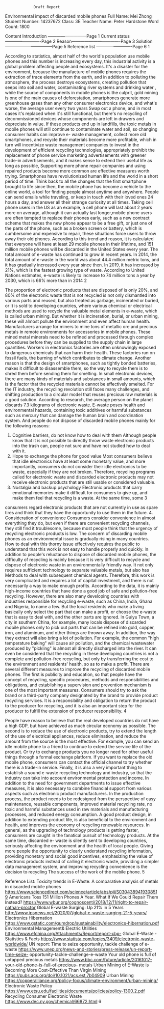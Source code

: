                  Draft Report
Environmental impact of discarded mobile phones
Full Name: Mei Zhong Student Number: 14237672 Class: 3E
Teacher Name: Peter Hardstone Word Count: 1800

Content
Introduction —————————Page 1 Current status————————-Page 2 Reason———————————-Page 3 Solution———————————Page 5 Reference list ————————-Page 6
1

According to statistics, almost half of the world's population use mobile phones and this number is increasing every day, this industrial activity is a global problem affecting people and ecosystems.
It's a disaster for the environment, because the manufacture of mobile phones requires the extraction of trace elements from the earth, and in addition to polluting the atmosphere, the process destroys ecosystems, creating pollution that seeps into soil and water, contaminating river systems and drinking water , while the source of components in mobile phones is the culprit, gold mining is one of the main causes of deforestation, smartphones generate more greenhouse gases than any other consumer electronics device, and what's worse, the average user every two years Swap out a phone, and in most cases it's replaced when it's still functional, but there's no recycling of decommissioned devices whose components are left in drawers and depreciate in value.
If these products end up in landfills, the toxic metals in mobile phones will still continue to contaminate water and soil, so changing consumer habits can improve e- waste management, collect more old smartphones, and recycle their materials become more profitable, which in turn will incentivize waste management companies to invest in the development of efficient recycling technologies, appropriately prohibit the replacement of phone service marketing advertisements with greener trade-in advertisements, and it makes sense to extend their useful life as long as possible, Supporting more phone repair companies and using repaired products become more common are effective measures worth trying.
Smartphones have revolutionized human life and the world in a short period of time. Think back to all the changes that the first smartphone brought to life since then, the mobile phone has become a vehicle to the online world, a tool for finding people almost anytime and anywhere. People can send emails while traveling, or keep in touch with their loved ones 24 hours a day, and answer all their strange curiosity at all times. Taking cell phone users in the US as an example, a cell phone will last about 2 years more on average, although it can actually last longer,mobile phone users are often tempted to replace their phones early, such as a new contract scheme that makes the new phone appear to be a free gift, or just one of the parts of the phone, such as a broken screen or battery, which is cumbersome and expensive to repair, these situations force users to throw away their old phones.
According to this trend and reason, it is calculated that everyone will have at least 29 mobile phones in their lifetime, and 151 million mobile phones will be discarded in the United States every year. The total amount of e-waste has continued to grow in recent years. In 2014, the total amount of e-waste in the world was about 44.4 million metric tons, and it has gradually increased every year since then. In 2019, it has increased by 21%, which is the fastest growing type of waste. According to United Nations estimates, e-waste is likely to increase to 74 million tons a year by 2030, which is 66% more than in 2014
2

The proportion of electronic products that are disposed of is only 20%, and 80% of the electronic waste that is not recycled is not only dismantled into various parts and reused, but also treated as garbage, incinerated or buried, or It is sold to developing countries, where various chemical or electrical methods are used to recycle the valuable metal elements in e-waste, which is called urban mining. But whether it is incineration, burial, or urban mining, these will almost pollute the environment and even affect human health.
Manufacturers arrange for miners to mine tons of metallic ore and precious metals in remote environments for accessories in mobile phones. These mined metal minerals need to be refined and processed through complex procedures before they can be supplied to the supply chain in large quantities. Workers in electronics factories are often unknowingly exposed to dangerous chemicals that can harm their health. These factories run on fossil fuels, the burning of which contributes to climate change.
Another reason is that the design of smartphones, such as tightly bonded batteries, makes it difficult to disassemble them, so the way to recycle them is to shred them before sending them for smelting. In small electronic devices, there are many kinds of materials and substances in small amounts, which is the factor that the recycled materials cannot be effectively smelted. For the IT industry, the recycling revolution still faces many challenges, and shifting production to a circular model that reuses precious raw materials is a good solution.
According to research, the average person on the planet discards 7.3 kilograms of electronic waste. E-waste poses health and environmental hazards, containing toxic additives or harmful substances such as mercury that can damage the human brain and coordination system. And people do not dispose of discarded mobile phones mainly for the following reasons:
1. Cognitive barriers, do not know how to deal with them
Although people know that it is not possible to directly throw waste electronic products into the trash can, people not sure and have not studied how to deal with it.
2. Hope to exchange the phone for good value
Most consumers believe that idle electronics have at least some monetary value, and more importantly, consumers do not consider their idle electronics to be waste, especially if they are not broken. Therefore, recycling programs called for electronic waste and discarded electronic products may not receive electronic products that are still usable or considered valuable.
3. Nostalgia and backup psychology
Electronic products that carry emotional memories make it difficult for consumers to give up, and make them feel that recycling is a waste. At the same time, some
3

consumers regard electronic products that are not currently in use as spare tires and think that they have the opportunity to use them in the future.
4. Consideration of convenience
Consumers consider convenience in almost everything they do, but even if there are convenient recycling channels, they still find it troublesome, because most people think that the urgency of recycling electronic products is low.
The concern of discarding mobile phones as an environmental issue is gradually rising in many countries. How to deal with this thorny issue effectively requires the public to understand that this work is not easy to handle properly and quickly.
In addition to people's reluctance to dispose of discarded mobile phones, the difficulty of recycling is mainly because it is very difficult to recycle and dispose of electronic waste in an environmentally friendly way. It not only requires sufficient technology to separate valuable metals, but also has Methods to deal with subsequent chemical agents. Therefore, this work is very complicated and requires a lot of capital investment, and there is not necessarily a way to make enough profits.
According to the data, it is mainly high-income countries that have done a good job of safe and pollution-free recycling. However, there are also many developing countries with industries responsible for recycling e-waste, such as China, India, Ghana and Nigeria, to name a few. But the local residents who make a living basically only select the part that can make a profit, or choose the e-waste that is easy to deal with, and the other parts are ignored.
In Guiyu Town, a city in southern China, for example, many locals dispose of discarded mobile phones only to pick out parts that can be refined into gold, copper, iron, and aluminum, and other things are thrown away. In addition, the way they extract will also bring a lot of pollution. For example, the common "high temperature baking" will cause air pollution, and the chemical wastewater produced by "pickling" is almost all directly discharged into the river. It can even be considered that the recycling in these developing countries is not a complete and pollution-free recycling, but only by transferring the cost to the environment and residents' health, so as to make a profit.
There are several different measures to improve the recycling of discarded mobile phones. The first is publicity and education, so that people have the concept of recycling, specific procedures, methods and responsibilities and obligations, and establishing a supervision and prevention mechanism is one of the most important measures. Consumers should try to ask the brand or a third-party company designated by the brand to provide product recycling services. It is a responsibility and obligation to return the product to the producer for recycling, and it is also an important step for the producer to fulfill the extension of producer responsibility.
4

People have reason to believe that the real developed countries do not have a high GDP, but have achieved as much circular economy as possible.
The second is to reduce the use of electronic products, try to extend the length of the use of electrical appliances, reduce elimination, and reduce the amount from the source is the most effective. For example, you can send an idle mobile phone to a friend to continue to extend the service life of the product. Or try to exchange products you no longer need for other useful things through a formal exchange platform. If you want to replace the old mobile phone, consumers can contact the official channel to try whether there is a trade-in service.
Finally, it is also a very important thing to establish a sound e-waste recycling technology and industry, so that the industry can take into account environmental protection and income.
In addition to the need for government departments to issue effective measures, it is also necessary to combine financial support from various aspects such as electronic product manufacturers. In the production process, the product needs to be redesigned from the perspective of easy maintenance, reusable components, improved material recycling rate, no toxic and harmful substances used in raw materials and manufacturing processes, and reduced energy consumption. A good product design, in addition to extending product life, is also beneficial to the environment and health, and improves the economy of recycling renewable resources.
In general, as the upgrading of technology products is getting faster, consumers are caught in the fanatical pursuit of technology products. At the same time, discarded e- waste is silently sent to developing countries, seriously affecting the environment and the health of local people. Giving more people the opportunity to clearly understand recycling information, providing monetary and social good incentives, emphasizing the value of electronic products instead of calling it electronic waste, providing a simpler data management system, and improving recycling convenience is the decision to recycling The success of the work of the mobile phone.
5

Reference List:
Toxicity trends in E-Waste: A comparative analysis of metals in discarded mobile phones
https://www.sciencedirect.com/science/article/abs/pii/S0304389419308519
Americans Toss 151 Million Phones A Year. What If We Could Repair Them Instead?
https://www.wbur.org/cognoscenti/2018/12/11/right-to-repair-nathan-proctor
Global E-waste Surging: Up 21% in 5 Years
http://www.ipsnews.net/2020/07/global-e-waste-surging-21-5-years/
Electronics Hibernation
https://www.gstatic.com/gumdrop/sustainability/electronics-hibernation.pdf
Environmental Management& Electric Utilities
https://www.efchina.org/Attachments/Report/report-cbp-
Global E-Waste - Statistics & Facts
https://www.statista.com/topics/3409/electronic-waste-worldwide/
UN report: Time to seize opportunity, tackle challenge of e-waste
https://www.unep.org/news-and-stories/press-release/un-report-time-seize- opportunity-tackle-challenge-e-waste
Your old phone is full of untapped precious metals
https://www.bbc.com/future/article/20161017-your-old-phone-is-full-of-precious- metals
Urban Mining of E-Waste is Becoming More Cost-Effective Than Virgin Mining
https://pubs.acs.org/doi/10.1021/acs.est.7b04909
Urban Mining
https://copperalliance.org/policy-focus/climate-environment/urban-mining/
Electronic Waste Policy
https://www.etsu.edu/facilities/documents/policies/policy-1300.2.pdf
Recycling Consumer Electronic Waste
https://www.dec.ny.gov/chemical/66872.html
              6
